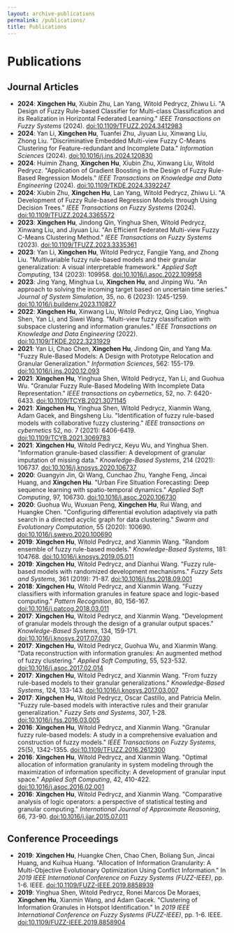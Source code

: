 ```yaml
---
layout: archive-publications
permalink: /publications/
title: Publications
---
```


# Publications

## Journal Articles

<ul>
  <li><strong>2024</strong>: <strong>Xingchen Hu</strong>, Xiubin Zhu, Lan Yang, Witold Pedrycz, Zhiwu Li. "A Design of Fuzzy Rule-based Classifier for Multi-class Classification and its Realization in Horizontal Federated Learning." <em>IEEE Transactions on Fuzzy Systems</em> (2024). <a href="https://doi.org/10.1109/TFUZZ.2024.3412983">doi:10.1109/TFUZZ.2024.3412983</a></li>
  <li><strong>2024</strong>: Yan Li, <strong>Xingchen Hu</strong>, Tuanfei Zhu, Jiyuan Liu, Xinwang Liu, Zhong Liu. "Discriminative Embedded Multi-view Fuzzy C-Means Clustering for Feature-redundant and Incomplete Data." <em>Information Sciences</em> (2024). <a href="https://doi.org/10.1016/j.ins.2024.120830">doi:10.1016/j.ins.2024.120830</a></li>
  <li><strong>2024</strong>: Huimin Zhang, <strong>Xingchen Hu</strong>, Xiubin Zhu, Xinwang Liu, Witold Pedrycz. "Application of Gradient Boosting in the Design of Fuzzy Rule-Based Regression Models." <em>IEEE Transactions on Knowledge and Data Engineering</em> (2024). <a href="https://doi.org/10.1109/TKDE.2024.3392247">doi:10.1109/TKDE.2024.3392247</a></li>
  <li><strong>2024</strong>: Xiubin Zhu, <strong>Xingchen Hu</strong>, Lan Yang, Witold Pedrycz, Zhiwu Li. "A Development of Fuzzy Rule-based Regression Models through Using Decision Trees." <em>IEEE Transactions on Fuzzy Systems</em> (2024). <a href="https://doi.org/10.1109/TFUZZ.2024.3365572">doi:10.1109/TFUZZ.2024.3365572</a></li>
  <li><strong>2023</strong>: <strong>Xingchen Hu</strong>, Jindong Qin, Yinghua Shen, Witold Pedrycz, Xinwang Liu, and Jiyuan Liu. "An Efficient Federated Multi-view Fuzzy C-Means Clustering Method." <em>IEEE Transactions on Fuzzy Systems</em> (2023). <a href="https://doi.org/10.1109/TFUZZ.2023.3335361">doi:10.1109/TFUZZ.2023.3335361</a></li>
  <li><strong>2023</strong>: Yan Li, <strong>Xingchen Hu</strong>, Witold Pedrycz, Fangjie Yang, and Zhong Liu. "Multivariable fuzzy rule-based models and their granular generalization: A visual interpretable framework." <em>Applied Soft Computing</em>, 134 (2023): 109958. <a href="https://doi.org/10.1016/j.asoc.2022.109958">doi:10.1016/j.asoc.2022.109958</a></li>
  <li><strong>2023</strong>: Jing Yang, Minghua Lu, <strong>Xingchen Hu</strong>, and Jinping Wu. "An approach to solving the incoming target based on uncertain time series." <em>Journal of System Simulation</em>, 35, no. 6 (2023): 1245-1259. <a href="https://doi.org/10.1016/j.buildenv.2023.110827">doi:10.1016/j.buildenv.2023.110827</a></li>
  <li><strong>2022</strong>: <strong>Xingchen Hu</strong>, Xinwang Liu, Witold Pedrycz, Qing Liao, Yinghua Shen, Yan Li, and Siwei Wang. "Multi-view fuzzy classification with subspace clustering and information granules." <em>IEEE Transactions on Knowledge and Data Engineering</em> (2022). <a href="https://doi.org/10.1109/TKDE.2022.3231929">doi:10.1109/TKDE.2022.3231929</a></li>
  <li><strong>2021</strong>: Yan Li, Chao Chen, <strong>Xingchen Hu</strong>, Jindong Qin, and Yang Ma. "Fuzzy Rule-Based Models: A Design with Prototype Relocation and Granular Generalization." <em>Information Sciences</em>, 562: 155-179. <a href="https://doi.org/10.1016/j.ins.2020.12.093">doi:10.1016/j.ins.2020.12.093</a></li>
  <li><strong>2021</strong>: <strong>Xingchen Hu</strong>, Yinghua Shen, Witold Pedrycz, Yan Li, and Guohua Wu. "Granular Fuzzy Rule-Based Modeling With Incomplete Data Representation." <em>IEEE transactions on cybernetics</em>, 52, no. 7: 6420-6433. <a href="https://doi.org/10.1109/TCYB.2021.3071145">doi:10.1109/TCYB.2021.3071145</a></li>
  <li><strong>2021</strong>: <strong>Xingchen Hu</strong>, Yinghua Shen, Witold Pedrycz, Xianmin Wang, Adam Gacek, and Bingsheng Liu. "Identification of fuzzy rule-based models with collaborative fuzzy clustering." <em>IEEE transactions on cybernetics</em> 52, no. 7 (2021): 6406-6419. <a href="https://doi.org/10.1109/TCYB.2021.3069783">doi:10.1109/TCYB.2021.3069783</a></li>
  <li><strong>2021</strong>: <strong>Xingchen Hu</strong>, Witold Pedrycz, Keyu Wu, and Yinghua Shen. "Information granule-based classifier: A development of granular imputation of missing data." <em>Knowledge-Based Systems</em>, 214 (2021): 106737. <a href="https://doi.org/10.1016/j.knosys.2020.106737">doi:10.1016/j.knosys.2020.106737</a></li>
  <li><strong>2020</strong>: Guangyin Jin, Qi Wang, Cunchao Zhu, Yanghe Feng, Jincai Huang, and <strong>Xingchen Hu</strong>. "Urban Fire Situation Forecasting: Deep sequence learning with spatio-temporal dynamics." <em>Applied Soft Computing</em>, 97, 106730. <a href="https://doi.org/10.1016/j.asoc.2020.106730">doi:10.1016/j.asoc.2020.106730</a></li>
  <li><strong>2020</strong>: Guohua Wu, Wuxuan Peng, <strong>Xingchen Hu</strong>, Rui Wang, and Huangke Chen. "Configuring differential evolution adaptively via path search in a directed acyclic graph for data clustering." <em>Swarm and Evolutionary Computation</em>, 55 (2020): 100690. <a href="https://doi.org/10.1016/j.swevo.2020.100690">doi:10.1016/j.swevo.2020.100690</a></li>
  <li><strong>2019</strong>: <strong>Xingchen Hu</strong>, Witold Pedrycz, and Xianmin Wang. "Random ensemble of fuzzy rule-based models." <em>Knowledge-Based Systems</em>, 181: 104768. <a href="https://doi.org/10.1016/j.knosys.2019.05.011">doi:10.1016/j.knosys.2019.05.011</a></li>
  <li><strong>2019</strong>: <strong>Xingchen Hu</strong>, Witold Pedrycz, and Dianhui Wang. "Fuzzy rule-based models with randomized development mechanisms." <em>Fuzzy Sets and Systems</em>, 361 (2019): 71-87. <a href="https://doi.org/10.1016/j.fss.2018.09.001">doi:10.1016/j.fss.2018.09.001</a></li>
  <li><strong>2018</strong>: <strong>Xingchen Hu</strong>, Witold Pedrycz, and Xianmin Wang. "Fuzzy classifiers with information granules in feature space and logic-based computing." <em>Pattern Recognition</em>, 80, 156-167. <a href="https://doi.org/10.1016/j.patcog.2018.03.011">doi:10.1016/j.patcog.2018.03.011</a></li>
  <li><strong>2017</strong>: <strong>Xingchen Hu</strong>, Witold Pedrycz, and Xianmin Wang. "Development of granular models through the design of a granular output spaces." <em>Knowledge-Based Systems</em>, 134, 159-171. <a href="https://doi.org/10.1016/j.knosys.2017.07.030">doi:10.1016/j.knosys.2017.07.030</a></li>
  <li><strong>2017</strong>: <strong>Xingchen Hu</strong>, Witold Pedrycz, Guohua Wu, and Xianmin Wang. "Data reconstruction with information granules: An augmented method of fuzzy clustering." <em>Applied Soft Computing</em>, 55, 523-532. <a href="https://doi.org/10.1016/j.asoc.2017.02.014">doi:10.1016/j.asoc.2017.02.014</a></li>
  <li><strong>2017</strong>: <strong>Xingchen Hu</strong>, Witold Pedrycz, and Xianmin Wang. "From fuzzy rule-based models to their granular generalizations." <em>Knowledge-Based Systems</em>, 124, 133-143. <a href="https://doi.org/10.1016/j.knosys.2017.03.007">doi:10.1016/j.knosys.2017.03.007</a></li>
  <li><strong>2017</strong>: <strong>Xingchen Hu</strong>, Witold Pedrycz, Oscar Castillo, and Patricia Melin. "Fuzzy rule-based models with interactive rules and their granular generalization." <em>Fuzzy Sets and Systems</em>, 307, 1-28. <a href="https://doi.org/10.1016/j.fss.2016.03.005">doi:10.1016/j.fss.2016.03.005</a></li>
  <li><strong>2016</strong>: <strong>Xingchen Hu</strong>, Witold Pedrycz, and Xianmin Wang. "Granular fuzzy rule-based models: A study in a comprehensive evaluation and construction of fuzzy models." <em>IEEE Transactions on Fuzzy Systems</em>, 25(5), 1342-1355. <a href="https://doi.org/10.1109/TFUZZ.2016.2612300">doi:10.1109/TFUZZ.2016.2612300</a></li>
  <li><strong>2016</strong>: <strong>Xingchen Hu</strong>, Witold Pedrycz, and Xianmin Wang. "Optimal allocation of information granularity in system modeling through the maximization of information specificity: A development of granular input space." <em>Applied Soft Computing</em>, 42, 410-422. <a href="https://doi.org/10.1016/j.asoc.2016.02.001">doi:10.1016/j.asoc.2016.02.001</a></li>
  <li><strong>2016</strong>: <strong>Xingchen Hu</strong>, Witold Pedrycz, and Xianmin Wang. "Comparative analysis of logic operators: a perspective of statistical testing and granular computing." <em>International Journal of Approximate Reasoning</em>, 66, 73-90. <a href="https://doi.org/10.1016/j.ijar.2015.07.011">doi:10.1016/j.ijar.2015.07.011</a></li>
</ul>

## Conference Proceedings

<ul>
  <li><strong>2019</strong>: <strong>Xingchen Hu</strong>, Huangke Chen, Chao Chen, Boliang Sun, Jincai Huang, and Kuihua Huang. "Allocation of Information Granularity: A Multi-Objective Evolutionary Optimization Using Conflict Information." In <em>2019 IEEE International Conference on Fuzzy Systems (FUZZ-IEEE)</em>, pp. 1-6. IEEE. <a href="https://doi.org/10.1109/FUZZ-IEEE.2019.8858939">doi:10.1109/FUZZ-IEEE.2019.8858939</a></li>
  <li><strong>2019</strong>: Yinghua Shen, Witold Pedrycz, Ronei Marcos De Moraes, <strong>Xingchen Hu</strong>, Xianmin Wang, and Adam Gacek. "Clustering of Information Granules in Hotspot Identification." In <em>2019 IEEE International Conference on Fuzzy Systems (FUZZ-IEEE)</em>, pp. 1-6. IEEE. <a href="https://doi.org/10.1109/FUZZ-IEEE.2019.8858904">doi:10.1109/FUZZ-IEEE.2019.8858904</a></li>
</ul>
